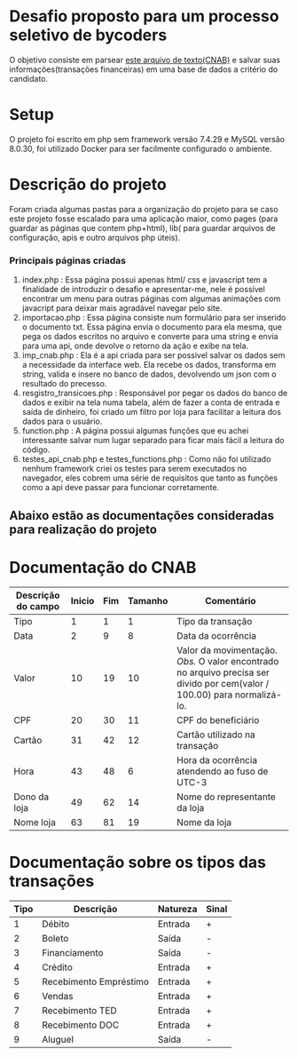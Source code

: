 # Desafio proposto para um processo seletivo de bycoders

O objetivo consiste em parsear [este arquivo de texto(CNAB)](https://github.com/ByCodersTec/desafio-ruby-on-rails/blob/master/CNAB.txt) e salvar suas informações(transações financeiras) em uma base de dados a critério do candidato.


# Setup
O projeto foi escrito em php sem framework versão 7.4.29 e MySQL versão 8.0.30, foi utilizado Docker para ser facilmente configurado o ambiente.


# Descrição do projeto

Foram criada algumas pastas para a organização do projeto para se caso este projeto fosse escalado para uma aplicação maior, como pages (para guardar as páginas que contem php+html), lib( para guardar arquivos de configuração, apis e outro arquivos php úteis).

### Principais páginas criadas
1. index.php : Essa página possui apenas html/ css e javascript tem a finalidade de introduzir o desafio e apresentar-me, nele é possível encontrar um menu para outras páginas com algumas animações com javacript para deixar mais agradável navegar pelo site.
2. importacao.php : Essa página consiste num formulário para ser inserido o documento txt. Essa página envia o documento para ela mesma, que pega os dados escritos no arquivo e converte para uma string e envia para uma api, onde devolve o retorno da ação e exibe na tela.
3. imp_cnab.php : Ela é a api criada para ser possivel salvar os dados sem a necessidade da interface web. Ela recebe os dados, transforma em string, valida e insere no banco de dados, devolvendo um json com o resultado do precesso.
4. resgistro_transicoes.php : Responsável por pegar os dados do banco de dados e exibir na tela numa tabela, além de fazer a conta de entrada e saída de dinheiro, foi criado um filtro por loja para facilitar a leitura dos dados para o usuário.
5. function.php : A página possui algumas funções que eu achei interessante salvar num lugar separado para ficar mais fácil a leitura do código.
6. testes_api_cnab.php e testes_functions.php : Como não foi utilizado nenhum framework criei os testes para serem executados no navegador, eles cobrem uma série de requisitos que tanto as funções como a api deve passar para funcionar corretamente.

## Abaixo estão as documentações consideradas para realização do projeto

# Documentação do CNAB

| Descrição do campo  | Inicio | Fim | Tamanho | Comentário
| ------------- | ------------- | -----| ---- | ------
| Tipo  | 1  | 1 | 1 | Tipo da transação
| Data  | 2  | 9 | 8 | Data da ocorrência
| Valor | 10 | 19 | 10 | Valor da movimentação. *Obs.* O valor encontrado no arquivo precisa ser divido por cem(valor / 100.00) para normalizá-lo.
| CPF | 20 | 30 | 11 | CPF do beneficiário
| Cartão | 31 | 42 | 12 | Cartão utilizado na transação
| Hora  | 43 | 48 | 6 | Hora da ocorrência atendendo ao fuso de UTC-3
| Dono da loja | 49 | 62 | 14 | Nome do representante da loja
| Nome loja | 63 | 81 | 19 | Nome da loja

# Documentação sobre os tipos das transações

| Tipo | Descrição | Natureza | Sinal |
| ---- | -------- | --------- | ----- |
| 1 | Débito | Entrada | + |
| 2 | Boleto | Saída | - |
| 3 | Financiamento | Saída | - |
| 4 | Crédito | Entrada | + |
| 5 | Recebimento Empréstimo | Entrada | + |
| 6 | Vendas | Entrada | + |
| 7 | Recebimento TED | Entrada | + |
| 8 | Recebimento DOC | Entrada | + |
| 9 | Aluguel | Saída | - |



